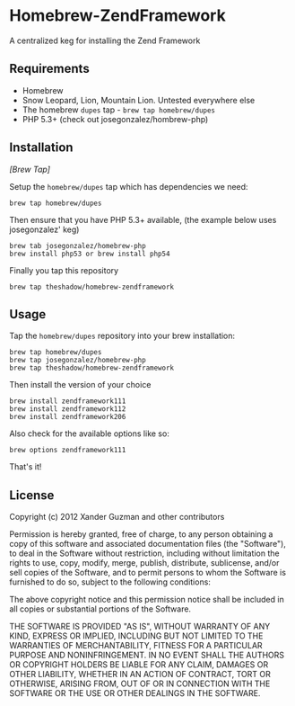 # Homebrew-ZendFramework

A centralized keg for installing the Zend Framework

## Requirements

* Homebrew
* Snow Leopard, Lion, Mountain Lion. Untested everywhere else
* The homebrew `dupes` tap - `brew tap homebrew/dupes`
* PHP 5.3+ (check out josegonzalez/hombrew-php)

## Installation

_[Brew Tap]_

Setup the `homebrew/dupes` tap which has dependencies we need:

    brew tap homebrew/dupes

Then ensure that you have PHP 5.3+ available, (the example below uses josegonzalez' keg)

    brew tab josegonzalez/homebrew-php
    brew install php53 or brew install php54

Finally you tap this repository

    brew tap theshadow/homebrew-zendframework

## Usage

Tap the `homebrew/dupes` repository into your brew installation:

    brew tap homebrew/dupes
    brew tap josegonzalez/homebrew-php
    brew tap theshadow/homebrew-zendframework

Then install the version of your choice 

    brew install zendframework111
    brew install zendframework112
    brew install zendframework206

Also check for the available options like so:

    brew options zendframework111
    
That's it!

## License

Copyright (c) 2012 Xander Guzman and other contributors

Permission is hereby granted, free of charge, to any person obtaining a copy
of this software and associated documentation files (the "Software"), to deal
in the Software without restriction, including without limitation the rights
to use, copy, modify, merge, publish, distribute, sublicense, and/or sell
copies of the Software, and to permit persons to whom the Software is
furnished to do so, subject to the following conditions:

The above copyright notice and this permission notice shall be included in
all copies or substantial portions of the Software.

THE SOFTWARE IS PROVIDED "AS IS", WITHOUT WARRANTY OF ANY KIND, EXPRESS OR
IMPLIED, INCLUDING BUT NOT LIMITED TO THE WARRANTIES OF MERCHANTABILITY,
FITNESS FOR A PARTICULAR PURPOSE AND NONINFRINGEMENT. IN NO EVENT SHALL THE
AUTHORS OR COPYRIGHT HOLDERS BE LIABLE FOR ANY CLAIM, DAMAGES OR OTHER
LIABILITY, WHETHER IN AN ACTION OF CONTRACT, TORT OR OTHERWISE, ARISING FROM,
OUT OF OR IN CONNECTION WITH THE SOFTWARE OR THE USE OR OTHER DEALINGS IN
THE SOFTWARE.
